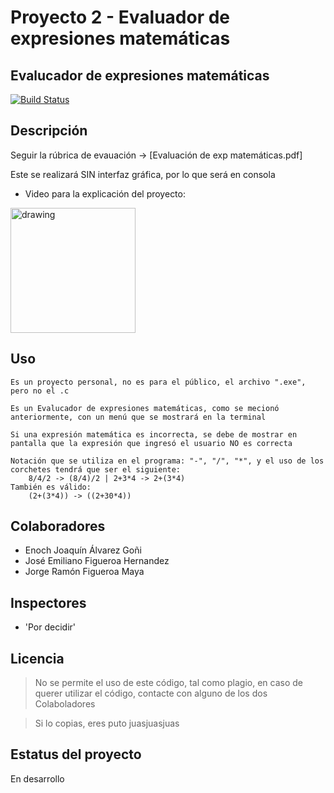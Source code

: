 # Proyecto 2 - Evaluador de expresiones matemáticas
## Evalucador de expresiones matemáticas
[![Build Status](https://travis-ci.org/joemccann/dillinger.svg?branch=master)](https://github.com/JorgeFigueroa-Iteso/ProyectoMemoriaDinamica/blob/main/main.c)

## Descripción
Seguir la rúbrica de evauación -> [Evaluación de exp matemáticas.pdf]

Este se realizará SIN interfaz gráfica, por lo que será en consola

- Video para la explicación del proyecto: 
<img src="https://i.pinimg.com/originals/60/c1/4a/60c14a43fb4745795b3b358868517e79.png" alt="drawing" width="200"/>

## Uso

```
Es un proyecto personal, no es para el público, el archivo ".exe", pero no el .c

Es un Evalucador de expresiones matemáticas, como se mecionó anteriormente, con un menú que se mostrará en la terminal

Si una expresión matemática es incorrecta, se debe de mostrar en pantalla que la expresión que ingresó el usuario NO es correcta

Notación que se utiliza en el programa: "-", "/", "*", y el uso de los corchetes tendrá que ser el siguiente:
	8/4/2 -> (8/4)/2 | 2+3*4 -> 2+(3*4)
También es válido:
	(2+(3*4)) -> ((2+30*4))

```

## Colaboradores
- Enoch Joaquín Álvarez Goñi
- José Emiliano Figueroa Hernandez
- Jorge Ramón Figueroa Maya

## Inspectores
- 'Por decidir'
## Licencia
> No se permite el uso de este código, tal como plagio, en caso de querer utilizar el código, contacte con alguno de los dos Colaboladores

> Si lo copias, eres puto juasjuasjuas

## Estatus del proyecto
En desarrollo
